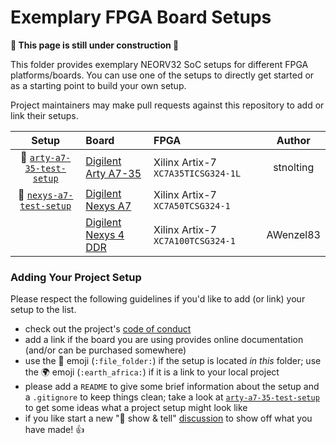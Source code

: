 # Exemplary FPGA Board Setups

**:construction: This page is still under construction :construction:**

This folder provides exemplary NEORV32 SoC setups for different FPGA platforms/boards. You can use one of the setups to directly get started
or as a starting point to build your own setup.

Project maintainers may make pull requests against this repository to add or link their setups.


| Setup | Board | FPGA  | Author |
|:-----:|:------|:------|:------:|
| :file_folder: [`arty-a7-35-test-setup`](https://github.com/stnolting/neorv32/tree/master/boards/arty-a7-35-test-setup) | [Digilent Arty A7-35](https://reference.digilentinc.com/reference/programmable-logic/arty-a7/start) | Xilinx Artix-7 `XC7A35TICSG324-1L` | stnolting |
| :file_folder: [`nexys-a7-test-setup`](https://github.com/AWenzel83/neorv32/tree/nexys_a7_example/boards/nexys-a7-test-setup) | [Digilent Nexys A7](https://reference.digilentinc.com/reference/programmable-logic/nexys-a7/start) | Xilinx Artix-7 `XC7A50TCSG324-1` | |
|  | [Digilent Nexys 4 DDR](https://reference.digilentinc.com/reference/programmable-logic/nexys-4-ddr/start) | Xilinx Artix-7 `XC7A100TCSG324-1` | AWenzel83 |


### Adding Your Project Setup

Please respect the following guidelines if you'd like to add (or link) your setup to the list.

* check out the project's [code of conduct](https://github.com/stnolting/neorv32/tree/master/CODE_OF_CONDUCT.md)
* add a link if the board you are using provides online documentation (and/or can be purchased somewhere)
* use the :file_folder: emoji (`:file_folder:`) if the setup is located *in this* folder; use the :earth_africa: emoji (`:earth_africa:`) if it is a link to your local project
* please add a `README` to give some brief information about the setup and a `.gitignore` to keep things clean; take a look at [`arty-a7-35-test-setup`](https://github.com/stnolting/neorv32/boards/arty-a7-35-test-setup) to get some ideas what a project setup might look like
* if you like start a new ":raised_hands: show & tell" [discussion](https://github.com/stnolting/neorv32/discussions) to show off what you have made! :+1:

